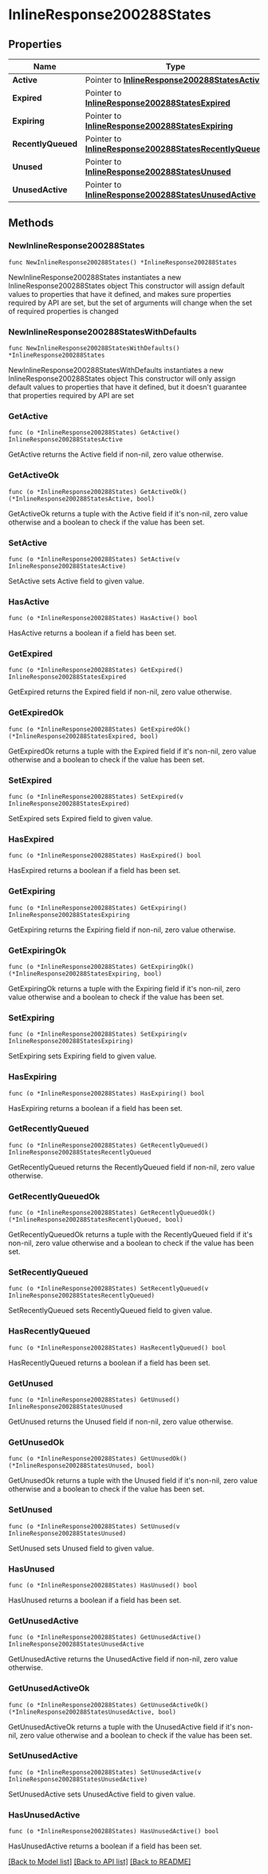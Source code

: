 # InlineResponse200288States

## Properties

Name | Type | Description | Notes
------------ | ------------- | ------------- | -------------
**Active** | Pointer to [**InlineResponse200288StatesActive**](InlineResponse200288StatesActive.md) |  | [optional] 
**Expired** | Pointer to [**InlineResponse200288StatesExpired**](InlineResponse200288StatesExpired.md) |  | [optional] 
**Expiring** | Pointer to [**InlineResponse200288StatesExpiring**](InlineResponse200288StatesExpiring.md) |  | [optional] 
**RecentlyQueued** | Pointer to [**InlineResponse200288StatesRecentlyQueued**](InlineResponse200288StatesRecentlyQueued.md) |  | [optional] 
**Unused** | Pointer to [**InlineResponse200288StatesUnused**](InlineResponse200288StatesUnused.md) |  | [optional] 
**UnusedActive** | Pointer to [**InlineResponse200288StatesUnusedActive**](InlineResponse200288StatesUnusedActive.md) |  | [optional] 

## Methods

### NewInlineResponse200288States

`func NewInlineResponse200288States() *InlineResponse200288States`

NewInlineResponse200288States instantiates a new InlineResponse200288States object
This constructor will assign default values to properties that have it defined,
and makes sure properties required by API are set, but the set of arguments
will change when the set of required properties is changed

### NewInlineResponse200288StatesWithDefaults

`func NewInlineResponse200288StatesWithDefaults() *InlineResponse200288States`

NewInlineResponse200288StatesWithDefaults instantiates a new InlineResponse200288States object
This constructor will only assign default values to properties that have it defined,
but it doesn't guarantee that properties required by API are set

### GetActive

`func (o *InlineResponse200288States) GetActive() InlineResponse200288StatesActive`

GetActive returns the Active field if non-nil, zero value otherwise.

### GetActiveOk

`func (o *InlineResponse200288States) GetActiveOk() (*InlineResponse200288StatesActive, bool)`

GetActiveOk returns a tuple with the Active field if it's non-nil, zero value otherwise
and a boolean to check if the value has been set.

### SetActive

`func (o *InlineResponse200288States) SetActive(v InlineResponse200288StatesActive)`

SetActive sets Active field to given value.

### HasActive

`func (o *InlineResponse200288States) HasActive() bool`

HasActive returns a boolean if a field has been set.

### GetExpired

`func (o *InlineResponse200288States) GetExpired() InlineResponse200288StatesExpired`

GetExpired returns the Expired field if non-nil, zero value otherwise.

### GetExpiredOk

`func (o *InlineResponse200288States) GetExpiredOk() (*InlineResponse200288StatesExpired, bool)`

GetExpiredOk returns a tuple with the Expired field if it's non-nil, zero value otherwise
and a boolean to check if the value has been set.

### SetExpired

`func (o *InlineResponse200288States) SetExpired(v InlineResponse200288StatesExpired)`

SetExpired sets Expired field to given value.

### HasExpired

`func (o *InlineResponse200288States) HasExpired() bool`

HasExpired returns a boolean if a field has been set.

### GetExpiring

`func (o *InlineResponse200288States) GetExpiring() InlineResponse200288StatesExpiring`

GetExpiring returns the Expiring field if non-nil, zero value otherwise.

### GetExpiringOk

`func (o *InlineResponse200288States) GetExpiringOk() (*InlineResponse200288StatesExpiring, bool)`

GetExpiringOk returns a tuple with the Expiring field if it's non-nil, zero value otherwise
and a boolean to check if the value has been set.

### SetExpiring

`func (o *InlineResponse200288States) SetExpiring(v InlineResponse200288StatesExpiring)`

SetExpiring sets Expiring field to given value.

### HasExpiring

`func (o *InlineResponse200288States) HasExpiring() bool`

HasExpiring returns a boolean if a field has been set.

### GetRecentlyQueued

`func (o *InlineResponse200288States) GetRecentlyQueued() InlineResponse200288StatesRecentlyQueued`

GetRecentlyQueued returns the RecentlyQueued field if non-nil, zero value otherwise.

### GetRecentlyQueuedOk

`func (o *InlineResponse200288States) GetRecentlyQueuedOk() (*InlineResponse200288StatesRecentlyQueued, bool)`

GetRecentlyQueuedOk returns a tuple with the RecentlyQueued field if it's non-nil, zero value otherwise
and a boolean to check if the value has been set.

### SetRecentlyQueued

`func (o *InlineResponse200288States) SetRecentlyQueued(v InlineResponse200288StatesRecentlyQueued)`

SetRecentlyQueued sets RecentlyQueued field to given value.

### HasRecentlyQueued

`func (o *InlineResponse200288States) HasRecentlyQueued() bool`

HasRecentlyQueued returns a boolean if a field has been set.

### GetUnused

`func (o *InlineResponse200288States) GetUnused() InlineResponse200288StatesUnused`

GetUnused returns the Unused field if non-nil, zero value otherwise.

### GetUnusedOk

`func (o *InlineResponse200288States) GetUnusedOk() (*InlineResponse200288StatesUnused, bool)`

GetUnusedOk returns a tuple with the Unused field if it's non-nil, zero value otherwise
and a boolean to check if the value has been set.

### SetUnused

`func (o *InlineResponse200288States) SetUnused(v InlineResponse200288StatesUnused)`

SetUnused sets Unused field to given value.

### HasUnused

`func (o *InlineResponse200288States) HasUnused() bool`

HasUnused returns a boolean if a field has been set.

### GetUnusedActive

`func (o *InlineResponse200288States) GetUnusedActive() InlineResponse200288StatesUnusedActive`

GetUnusedActive returns the UnusedActive field if non-nil, zero value otherwise.

### GetUnusedActiveOk

`func (o *InlineResponse200288States) GetUnusedActiveOk() (*InlineResponse200288StatesUnusedActive, bool)`

GetUnusedActiveOk returns a tuple with the UnusedActive field if it's non-nil, zero value otherwise
and a boolean to check if the value has been set.

### SetUnusedActive

`func (o *InlineResponse200288States) SetUnusedActive(v InlineResponse200288StatesUnusedActive)`

SetUnusedActive sets UnusedActive field to given value.

### HasUnusedActive

`func (o *InlineResponse200288States) HasUnusedActive() bool`

HasUnusedActive returns a boolean if a field has been set.


[[Back to Model list]](../README.md#documentation-for-models) [[Back to API list]](../README.md#documentation-for-api-endpoints) [[Back to README]](../README.md)


